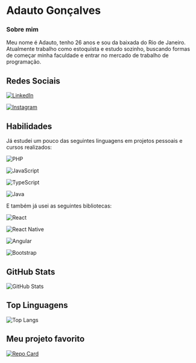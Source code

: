 
# Adauto Gonçalves

### Sobre mim
Meu nome é Adauto, tenho 26 anos e sou da baixada do Rio de Janeiro. Atualmente trabalho como estoquista e estudo sozinho, buscando formas de começar minha faculdade e entrar no mercado de trabalho de programação.

## Redes Sociais

[![LinkedIn](https://img.shields.io/badge/LinkedIn-0077B5?style=for-the-badge&logo=linkedin&logoColor=white)](https://www.linkedin.com/in/adauto-goncalves/) 

[![Instagram](https://img.shields.io/badge/-Instagram-%23E4405F?style=for-the-badge&logo=instagram&logoColor=white)](https://www.instagram.com/adal.1942/)

## Habilidades

Já estudei um pouco das seguintes linguagens em projetos pessoais e cursos realizados:

![PHP](https://img.shields.io/badge/PHP-777BB4?style=for-the-badge&logo=php&logoColor=white)

![JavaScript](https://img.shields.io/badge/JavaScript-F7DF1E?style=for-the-badge&logo=javascript&logoColor=black)

![TypeScript](https://img.shields.io/badge/TypeScript-007ACC?style=for-the-badge&logo=typescript&logoColor=white)

![Java](https://img.shields.io/badge/java-%23ED8B00.svg?style=for-the-badge&logo=openjdk&logoColor=white)

E também já usei as seguintes bibliotecas: 

![React](https://img.shields.io/badge/React-20232A?style=for-the-badge&logo=react&logoColor=61DAFB)

![React Native](https://img.shields.io/badge/React_Native-20232A?style=for-the-badge&logo=react&logoColor=61DAFB)

![Angular](https://img.shields.io/badge/Angular-DD0031?style=for-the-badge&logo=angular&logoColor=white)

![Bootstrap](https://img.shields.io/badge/-boostrap-0D1117?style=for-the-badge&logo=bootstrap&labelColor=0D1117)

## GitHub Stats

![GitHub Stats](https://github-readme-stats.vercel.app/api?username=Adal1942&theme=transparent&bg_color=000&border_color=30A3DC&show_icons=true&icon_color=30A3DC&title_color=E94D5F&text_color=FFF)

## Top Linguagens

![Top Langs](https://github-readme-stats-git-masterrstaa-rickstaa.vercel.app/api/top-langs/?username=Adal1942&layout=compact&bg_color=000&border_color=30A3DC&title_color=E94D5F&text_color=FFF)

## Meu projeto favorito

[![Repo Card](https://github-readme-stats.vercel.app/api/pin/?username=Adal1942&repo=do-you-now&bg_color=000&border_color=30A3DC&show_icons=true&icon_color=30A3DC&title_color=E94D5F&text_color=FFF)](https://github.com/Adal1942/do-you-now?tab=readme-ov-file)


